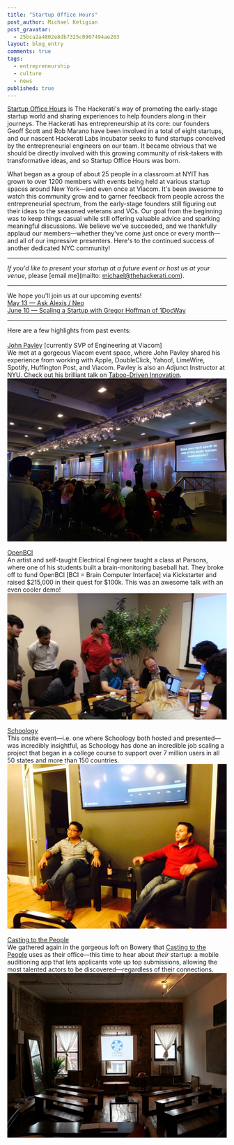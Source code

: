 ```yaml
---
title: "Startup Office Hours"
post_author: Michael Ketigian
post_gravatar: 
  - 25bca2a4802e8db7325c0907494ae203
layout: blog_entry
comments: true
tags: 
  - entrepreneurship
  - culture
  - news
published: true
---
```


[Startup Office Hours](http://www.meetup.com/Startup-Office-Hours-NYC/) is The Hackerati's way of promoting the early-stage startup world and sharing experiences to help founders along in their journeys. The Hackerati has entrepreneurship at its core: our founders Geoff Scott and Rob Marano have been involved in a total of eight startups, and our nascent Hackerati Labs incubator seeks to fund startups conceived by the entrepreneurial engineers on our team. It became obvious that we should be directly involved with this growing community of risk-takers with transformative ideas, and so Startup Office Hours was born.

What began as a group of about 25 people in a classroom at NYIT has grown to over 1200 members with events being held at various startup spaces around New York—and even once at Viacom. It's been awesome to watch this community grow and to garner feedback from people across the entrepreneurial spectrum, from the early-stage founders still figuring out their ideas to the seasoned veterans and VCs. Our goal from the beginning was to keep things casual while still offering valuable advice and sparking meaningful discussions. We believe we've succeeded, and we thankfully applaud our members—whether they've come just once or every month—and all of our impressive presenters. Here's to the continued success of another dedicated NYC community!

-----------------

_If you'd like to present your startup at a future event or host us at your venue_, please [email me](mailto: michael@thehackerati.com).

-----------------
We hope you'll join us at our upcoming events!<br>
[May 13 — Ask Alexis / Neo](http://www.meetup.com/Startup-Office-Hours-NYC/events/222021057/)<br>
[June 10 — Scaling a Startup with Gregor Hoffman of 1DocWay](http://www.meetup.com/Startup-Office-Hours-NYC/events/222159618/)

-----------------

Here are a few highlights from past events:<br><br>
[John Pavley](http://www.meetup.com/Startup-Office-Hours-NYC/events/219878876/) [currently SVP of Engineering at Viacom]<br>
We met at a gorgeous Viacom event space, where John Pavley shared his experience from working with Apple, DoubleClick, Yahoo!, LimeWire, Spotify, Huffington Post, and Viacom. Pavley is also an Adjunct Instructor at NYU. Check out his brilliant talk on [Taboo-Driven Innovation](http://jpavley.github.io/).<br>
![John Pavley](/blog/assets/img/soh/jp.png)


[OpenBCI](http://www.meetup.com/Startup-Office-Hours-NYC/events/180105552/)<br>
An artist and self-taught Electrical Engineer taught a class at Parsons, where one of his students built a brain-monitoring baseball hat. They broke off to fund OpenBCI [BCI = Brain Computer Interface] via Kickstarter and raised $215,000 in their quest for $100k. This was an awesome talk with an even cooler demo!<br>
![OpenBCI](/blog/assets/img/soh/bci.jpg)

[Schoology](http://www.meetup.com/Startup-Office-Hours-NYC/events/214988082/)<br>
This onsite event—i.e. one where Schoology both hosted and presented—was incredibly insightful, as Schoology has done an incredible job scaling a project that began in a college course to support over 7 million users in all 50 states and more than 150 countries.<br>
![Schoology](/blog/assets/img/soh/schoology.jpg)

[Casting to the People](http://www.meetup.com/Startup-Office-Hours-NYC/events/220682803/)<br>
We gathered again in the gorgeous loft on Bowery that [Casting to the People](http://www.c2thep.com/) uses as their office—this time to hear about _their_ startup: a mobile auditioning app that lets applicants vote up top submissions, allowing the most talented actors to be discovered—regardless of their connections.<br>
![Casting to the People](/blog/assets/img/soh/cttp.png)